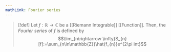 ```yaml
---
mathLink: Fourier series
---
```

>[!def]
>Let $f:\mathbb{R}\rightarrow \mathbb{C}$ be a [[Riemann Integrable]] [[Function]]. Then, the *Fourier series* of $f$ is defined by $$\lim_{n\rightarrow \infty}S_{n}[f]:=\sum_{n\in\mathbb{Z}}\hat{f_{n}}e^{2\pi int}$$
